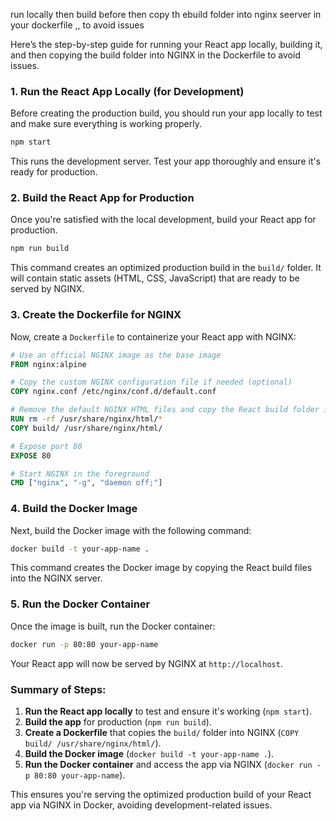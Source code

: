 run locally then build before then copy th ebuild folder into nginx seerver in your dockerfile ,, to avoid issues 


Here’s the step-by-step guide for running your React app locally, building it, and then copying the build folder into NGINX in the Dockerfile to avoid issues.

### 1. **Run the React App Locally (for Development)**

Before creating the production build, you should run your app locally to test and make sure everything is working properly.

```bash
npm start
```

This runs the development server. Test your app thoroughly and ensure it's ready for production.

### 2. **Build the React App for Production**

Once you're satisfied with the local development, build your React app for production.

```bash
npm run build
```

This command creates an optimized production build in the `build/` folder. It will contain static assets (HTML, CSS, JavaScript) that are ready to be served by NGINX.

### 3. **Create the Dockerfile for NGINX**

Now, create a `Dockerfile` to containerize your React app with NGINX:

```Dockerfile
# Use an official NGINX image as the base image
FROM nginx:alpine

# Copy the custom NGINX configuration file if needed (optional)
COPY nginx.conf /etc/nginx/conf.d/default.conf

# Remove the default NGINX HTML files and copy the React build folder into NGINX's html folder
RUN rm -rf /usr/share/nginx/html/* 
COPY build/ /usr/share/nginx/html/

# Expose port 80
EXPOSE 80

# Start NGINX in the foreground
CMD ["nginx", "-g", "daemon off;"]
```

### 4. **Build the Docker Image**

Next, build the Docker image with the following command:

```bash
docker build -t your-app-name .
```

This command creates the Docker image by copying the React build files into the NGINX server.

### 5. **Run the Docker Container**

Once the image is built, run the Docker container:

```bash
docker run -p 80:80 your-app-name
```

Your React app will now be served by NGINX at `http://localhost`.

### Summary of Steps:
1. **Run the React app locally** to test and ensure it's working (`npm start`).
2. **Build the app** for production (`npm run build`).
3. **Create a Dockerfile** that copies the `build/` folder into NGINX (`COPY build/ /usr/share/nginx/html/`).
4. **Build the Docker image** (`docker build -t your-app-name .`).
5. **Run the Docker container** and access the app via NGINX (`docker run -p 80:80 your-app-name`).

This ensures you're serving the optimized production build of your React app via NGINX in Docker, avoiding development-related issues.
